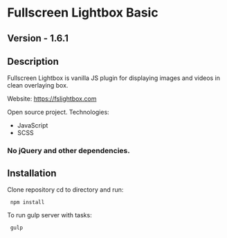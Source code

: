 # Fullscreen Lightbox Basic

## Version - 1.6.1

## Description
Fullscreen Lightbox is vanilla JS plugin for displaying images and videos in clean overlaying box.

Website: https://fslightbox.com

Open source project.
Technologies:
- JavaScript
- SCSS
### No jQuery and other dependencies.

## Installation
Clone repository cd to directory and run:
````
 npm install
 ````
 
To run gulp server with tasks:
````
 gulp
 ````
